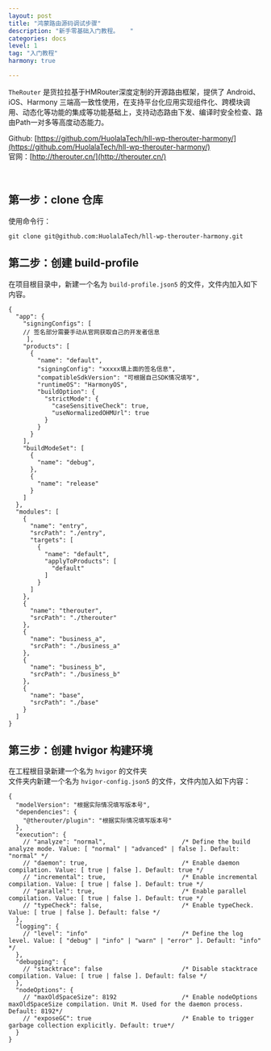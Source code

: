 ```yaml
---
layout: post
title: "鸿蒙路由源码调试步骤"
description: "新手零基础入门教程。   "
categories: docs  
level: 1
tag: "入门教程" 
harmony: true

---
```


`TheRouter` 是货拉拉基于HMRouter深度定制的开源路由框架，提供了 Android、iOS、Harmony 三端高一致性使用，在支持平台化应用实现组件化、跨模块调用、动态化等功能的集成等功能基础上，支持动态路由下发、编译时安全检查、路由Path一对多等高度动态能力。     

Github: [https://github.com/HuolalaTech/hll-wp-therouter-harmony/](https://github.com/HuolalaTech/hll-wp-therouter-harmony/)   
官网：[http://therouter.cn/](http://therouter.cn/)  

<br>

## 第一步：clone 仓库

使用命令行：  

```shell
git clone git@github.com:HuolalaTech/hll-wp-therouter-harmony.git
```

## 第二步：创建 build-profile  

在项目根目录中，新建一个名为 `build-profile.json5` 的文件，文件内加入如下内容。  

```
{
  "app": {
    "signingConfigs": [ 
    // 签名部分需要手动从官网获取自己的开发者信息
     ],
    "products": [
      {
        "name": "default",
        "signingConfig": "xxxxx填上面的签名信息",
        "compatibleSdkVersion": "可根据自己SDK情况填写",
        "runtimeOS": "HarmonyOS",
        "buildOption": {
          "strictMode": {
            "caseSensitiveCheck": true,
            "useNormalizedOHMUrl": true
          }
        }
      }
    ],
    "buildModeSet": [
      {
        "name": "debug",
      },
      {
        "name": "release"
      }
    ]
  },
  "modules": [
    {
      "name": "entry",
      "srcPath": "./entry",
      "targets": [
        {
          "name": "default",
          "applyToProducts": [
            "default"
          ]
        }
      ]
    },
    {
      "name": "therouter",
      "srcPath": "./therouter"
    },
    {
      "name": "business_a",
      "srcPath": "./business_a"
    },
    {
      "name": "business_b",
      "srcPath": "./business_b"
    },
    {
      "name": "base",
      "srcPath": "./base"
    }
  ]
}
```

## 第三步：创建 hvigor 构建环境 

在工程根目录新建一个名为 `hvigor` 的文件夹  
文件夹内新建一个名为 `hvigor-config.json5` 的文件，文件内加入如下内容：  

```  
{
  "modelVersion": "根据实际情况填写版本号",
  "dependencies": {
    "@therouter/plugin": "根据实际情况填写版本号"  
  },
  "execution": {
    // "analyze": "normal",                     /* Define the build analyze mode. Value: [ "normal" | "advanced" | false ]. Default: "normal" */
    // "daemon": true,                          /* Enable daemon compilation. Value: [ true | false ]. Default: true */
    // "incremental": true,                     /* Enable incremental compilation. Value: [ true | false ]. Default: true */
    // "parallel": true,                        /* Enable parallel compilation. Value: [ true | false ]. Default: true */
    // "typeCheck": false,                      /* Enable typeCheck. Value: [ true | false ]. Default: false */
  },
  "logging": {
    // "level": "info"                          /* Define the log level. Value: [ "debug" | "info" | "warn" | "error" ]. Default: "info" */
  },
  "debugging": {
    // "stacktrace": false                      /* Disable stacktrace compilation. Value: [ true | false ]. Default: false */
  },
  "nodeOptions": {
    // "maxOldSpaceSize": 8192                  /* Enable nodeOptions maxOldSpaceSize compilation. Unit M. Used for the daemon process. Default: 8192*/
    // "exposeGC": true                         /* Enable to trigger garbage collection explicitly. Default: true*/
  }
}

```


